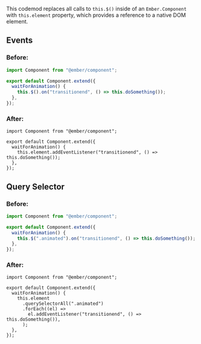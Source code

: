 This codemod replaces all calls to `this.$()` inside of an `Ember.Component` with `this.element` property, which provides a reference to a native DOM element.

## Events

### Before:

```jsx
import Component from "@ember/component";

export default Component.extend({
  waitForAnimation() {
    this.$().on("transitionend", () => this.doSomething());
  },
});
```

### After:

```tsx
import Component from "@ember/component";

export default Component.extend({
  waitForAnimation() {
    this.element.addEventListener("transitionend", () => this.doSomething());
  },
});
```

## Query Selector

### Before:

```jsx
import Component from "@ember/component";

export default Component.extend({
  waitForAnimation() {
    this.$(".animated").on("transitionend", () => this.doSomething());
  },
});
```

### After:

```tsx
import Component from "@ember/component";

export default Component.extend({
  waitForAnimation() {
    this.element
      .querySelectorAll(".animated")
      .forEach((el) =>
        el.addEventListener("transitionend", () => this.doSomething()),
      );
  },
});
```
